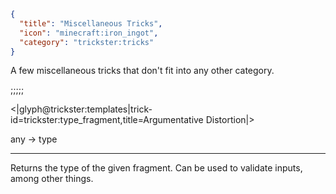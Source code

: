 ```json
{
  "title": "Miscellaneous Tricks",
  "icon": "minecraft:iron_ingot",
  "category": "trickster:tricks"
}
```

A few miscellaneous tricks that don't fit into any other category.

;;;;;

<|glyph@trickster:templates|trick-id=trickster:type_fragment,title=Argumentative Distortion|>

any -> type

---

Returns the type of the given fragment. Can be used to validate inputs, among other things.
